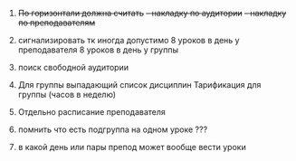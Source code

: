 1) ~~По горизонтали должна считать~~
	~~- накладку по аудитории~~
	~~- накладку по преподавателям~~
 
2) сигнализировать тк иногда допустимо 
	8 уроков в день у преподавателя
	8 уроков в день у группы
3) поиск свободной аудитории 
4) Для группы выпадающий список дисциплин
	Тарификация для группы (часов в неделю)
5) Отдельно расписание преподавателя
6) помнить что есть подгруппа на одном уроке ???
7) в какой день или пары препод может вообще вести уроки
